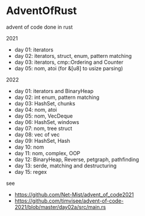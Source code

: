 # AdventOfRust

advent of code done in rust

2021
* day 01: iterators
* day 02: iterators, struct, enum, pattern matching
* day 03: iterators, cmp::Ordering and Counter
* day 05: nom, atoi (for &[u8] to usize parsing)

2022
* day 01: iterators and BinaryHeap
* day 02: int enum, pattern matching
* day 03: HashSet, chunks
* day 04: nom, atoi
* day 05: nom, VecDeque
* day 06: HashSet, windows
* day 07: nom, tree struct
* day 08: vec of vec
* day 09: HashSet, Hash
* day 10: nom
* day 11: nom, complex, OOP
* day 12: BinaryHeap, Reverse, petgraph, pathfinding
* day 13: serde, matching and destructuring
* day 15: regex

see
* https://github.com/Net-Mist/advent_of_code2021
* https://github.com/timvisee/advent-of-code-2021/blob/master/day02a/src/main.rs



